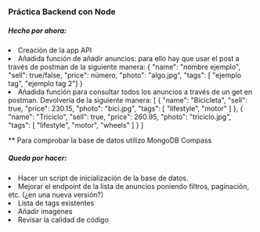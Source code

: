 ### Práctica Backend con Node

##### Hecho por ahora:

<li>Creación de la app API</li>
<li>Añadida función de añadir anuncios: para ello hay que usar el post a través de postman de la siguiente manera:
        {
        "name": "nombre ejemplo",
        "sell": true/false,
        "price": número,
        "photo": "algo.jpg",
        "tags": [ "ejemplo tag", "ejemplo tag 2"]
        }
</li>
<li>Añadida función para consultar todos los anuncios a través de un get en postman. Devolvería de la siguiente manera:
       [
        {
            "name": "Bicicleta",
            "sell": true,
            "price": 230.15,
            "photo": "bici.jpg",
            "tags": [
                "lifestyle",
                "motor"
            ]
        },
        {
            "name": "Triciclo",
            "sell": true,
            "price": 260.95,
            "photo": "triciclo.jpg",
            "tags": [
                "lifestyle",
                "motor",
                "wheels"
            ]
        }
        ] 
</li>

<p>** Para comprobar la base de datos utilizo MongoDB Compass</p>

##### Queda por hacer:

<li>Hacer un script de inicialización de la base de datos.</li>
<li>Mejorar el endpoint de la lista de anuncios poniendo filtros, paginación, etc. (¿en una nueva versión?)</li>
<li>Lista de tags existentes</li>
<li>Añadir imagenes</li>
<li>Revisar la calidad de código</li>

